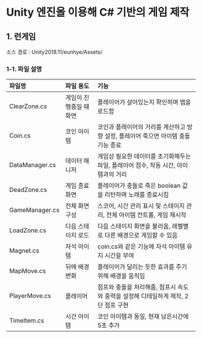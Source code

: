 # Unity 엔진을 이용해 C# 기반의 게임 제작 
## 1. 런게임
소스 경로 : Unity2018.11/eunhye/Assets/

### 1-1. 파일 설명
| 파일명 | 파일 용도 | 기능 |
|:--   |:--      |:--    |
| ClearZone.cs | 게임이 진행중일 때 화면 | 플레이어가 살아있는지 확인하며 맵을 로드함 |
| Coin.cs | 코인 아이템 | 코인과 플레이어의 거리를 계산하고 방향 설정, 플레이어 죽으면 아이템 충돌기능 종료 |
| DataManager.cs | 데이터 매니저 | 게임상 필요한 데이터를 초기화해두는 파일, 플레이어 점수, 작동 시간, 아이템과의 거리 |
| DeadZone.cs | 게임 종료 화면  | 플레이어가 충돌로 죽은 boolean 값을 리턴하며 노래를 종료시킴 |
| GameManager.cs | 전체 화면 구성 | 스코어, 시간 관리 표시 및 스테이지 관리, 전체 아이템 컨트롤, 게임 재시작 |
| LoadZone.cs | 다음 스테이지 로드 | 다음 스테이지 화면을 불러옴, 레벨별로 다른 배경으로 게임할 수 있음 |
| Magnet.cs | 자석 아이템 | coin.cs와 같은 기능에 자석 아이템 유지 시간을 부여 |
| MapMove.cs | 뒤에 배경 변화 | 플레이어가 달리는 듯한 효과를 주기 위해 배경을 움직임 |
| PlayerMove.cs | 플레이어 | 점프와 충돌을 처리해줌, 점프시 속도와 중력을 설정해 디테일하게 제작, 2단 점프 구현 |
| TimeItem.cs | 시간 아이템 | 코인 아이템과 동일, 현재 남은시간에 5초 추가 |
